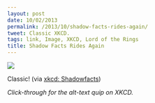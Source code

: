 ```yaml
---
layout: post
date: 10/02/2013
permalink: /2013/10/shadow-facts-rides-again/
tweet: Classic XKCD.
tags: link, Image, XKCD, Lord of the Rings
title: Shadow Facts Rides Again
---
```


<a href="http://xkcd.com/1272/"><img src="http://imgs.xkcd.com/comics/shadowfacts.png"/></a><br/>
<p>Classic! (via <a href="http://xkcd.com/1272/">xkcd: Shadowfacts</a>)</p>

<p><em>Click-through for the alt-text quip on XKCD.</em></p>